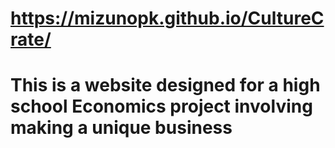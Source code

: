 # https://mizunopk.github.io/CultureCrate/
# This is a website designed for a high school Economics project involving making a unique business
